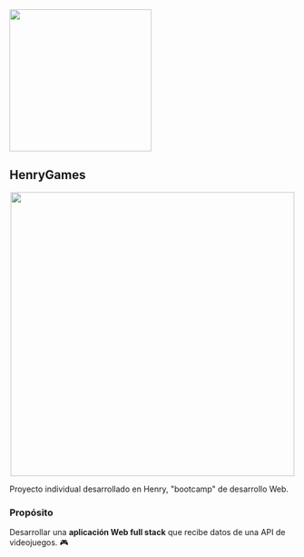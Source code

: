 <div align="left">
  <a href="url">
    <img src="https://user-images.githubusercontent.com/108427945/220423842-b40a485f-734b-418e-81f7-6ddfa23acd99.png" width="250" >
  </a>
</div>

## HenryGames ##
<div align="center">
  <a href="url">
    <img src="https://user-images.githubusercontent.com/108427945/220424776-f2c06892-dc47-4073-a475-5eb41ff8927c.png" width="500" >
  </a>
</div>

Proyecto individual desarrollado en Henry, "bootcamp" de desarrollo Web.
### Propósito ###
Desarrollar una **aplicación Web full stack** que recibe datos de una API de videojuegos. 🎮
